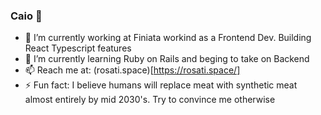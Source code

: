 ### Caio 👋
- 🔭 I’m currently working at Finiata workind as a Frontend Dev. Building React Typescript features
- 🌱 I’m currently learning Ruby on Rails and beging to take on Backend
- 📫 Reach me at: (rosati.space)[https://rosati.space/]
- ⚡ Fun fact: I believe humans will replace meat with synthetic meat almost entirely by mid 2030's. Try to convince me otherwise

